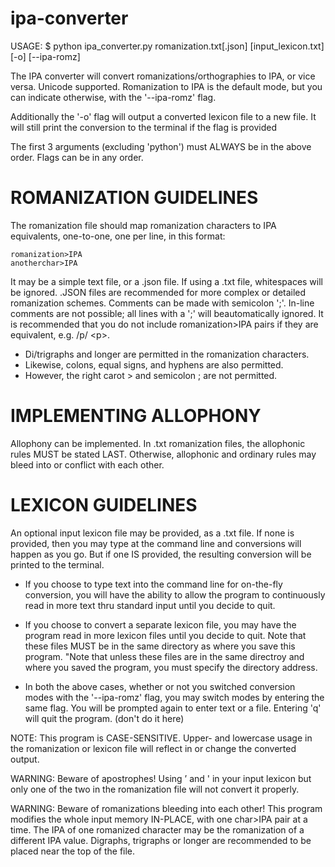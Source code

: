 # ipa-converter
USAGE: $ python ipa_converter.py romanization.txt[.json] [input_lexicon.txt] [-o] [--ipa-romz]

The IPA converter will convert romanizations/orthographies to IPA, or vice versa. Unicode supported.
Romanization to IPA is the default mode, but you can indicate otherwise, with the '--ipa-romz' flag.

Additionally the '-o' flag will output a converted lexicon file to a new file. It will still print the
conversion to the terminal if the flag is provided

The first 3 arguments (excluding 'python') must ALWAYS be in the above order. Flags can be in any order.


# ROMANIZATION GUIDELINES
The romanization file should map romanization characters to IPA equivalents, one-to-one,
one per line, in this format: 

    romanization>IPA
    anotherchar>IPA

It may be a simple text file, or a .json file. If using a .txt file, whitespaces will be ignored. .JSON files are
recommended for more complex or detailed romanization schemes.
Comments can be made with semicolon ';'. In-line comments are not possible; all lines with a ';' will beautomatically ignored.
It is recommended that you do not include romanization>IPA pairs if they are equivalent, e.g. /p/ \<p\>.

 - Di/trigraphs and longer are permitted in the romanization characters.
 - Likewise, colons, equal signs, and hyphens are also permitted.
 - However, the right carot \> and semicolon ; are not permitted.


# IMPLEMENTING ALLOPHONY
Allophony can be implemented. In .txt romanization files, the allophonic rules MUST be stated LAST.
Otherwise, allophonic and ordinary rules may bleed into or conflict with each other.


# LEXICON GUIDELINES
An optional input lexicon file may be provided, as a .txt file. If none is provided, then
you may type at the command line and conversions will happen as you go.
But if one IS provided, the resulting conversion will be printed to the terminal.

 - If you choose to type text into the command line for on-the-fly conversion, you will have the ability
to allow the program to continuously read in more text thru standard input until you decide to quit.
 - If you choose to convert a separate lexicon file, you may have the program read in more lexicon files
until you decide to quit. Note that these files MUST be in the same directory as where you save this program.
"Note that unless these files are in the same directroy and where you saved the program, you must specify the directory address.

 - In both the above cases, whether or not you switched conversion modes with the '--ipa-romz' flag,
you may switch modes by entering the same flag. You will be prompted again to enter text or a file.
Entering 'q' will quit the program. (don't do it here)

NOTE: This program is CASE-SENSITIVE. Upper- and lowercase usage in the romanization or lexicon file
will reflect in or change the converted output.

WARNING: Beware of apostrophes! Using ’ and ' in your input lexicon but only one of the two in the romanization
file will not convert it properly.

WARNING: Beware of romanizations bleeding into each other! This program modifies the whole input memory IN-PLACE, with
one char>IPA pair at a time. The IPA of one romanized character may be the romanization of a different IPA value.
Digraphs, trigraphs or longer are recommended to be placed near the top of the file.
